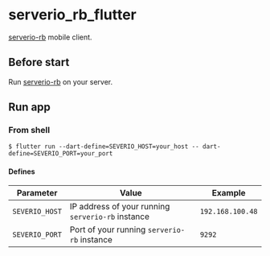 # serverio_rb_flutter

[serverio-rb](https://github.com/serverio-rb/serverio-rb) mobile client.

## Before start

Run [serverio-rb]() on your server.

## Run app

### From shell

```shell
$ flutter run --dart-define=SEVERIO_HOST=your_host -- dart-define=SEVERIO_PORT=your_port
```

#### Defines

| Parameter      | Value                                             | Example          |
|----------------|---------------------------------------------------|------------------|
| `SEVERIO_HOST` | IP address of your running `serverio-rb` instance | `192.168.100.48` |
| `SEVERIO_PORT` | Port of your running `serverio-rb` instance       | `9292`           |
